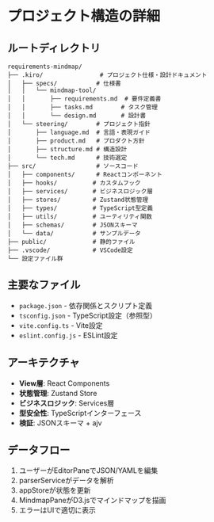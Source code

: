 # プロジェクト構造の詳細

## ルートディレクトリ
```
requirements-mindmap/
├── .kiro/                # プロジェクト仕様・設計ドキュメント
│   ├── specs/           # 仕様書
│   │   └── mindmap-tool/
│   │       ├── requirements.md  # 要件定義書
│   │       ├── tasks.md        # タスク管理
│   │       └── design.md       # 設計書
│   └── steering/        # プロジェクト指針
│       ├── language.md  # 言語・表現ガイド
│       ├── product.md   # プロダクト方針
│       ├── structure.md # 構造設計
│       └── tech.md      # 技術選定
├── src/                 # ソースコード
│   ├── components/      # Reactコンポーネント
│   ├── hooks/          # カスタムフック
│   ├── services/       # ビジネスロジック層
│   ├── stores/         # Zustand状態管理
│   ├── types/          # TypeScript型定義
│   ├── utils/          # ユーティリティ関数
│   ├── schemas/        # JSONスキーマ
│   └── data/           # サンプルデータ
├── public/             # 静的ファイル
├── .vscode/            # VSCode設定
└── 設定ファイル群
```

## 主要なファイル
- `package.json` - 依存関係とスクリプト定義
- `tsconfig.json` - TypeScript設定（参照型）
- `vite.config.ts` - Vite設定
- `eslint.config.js` - ESLint設定

## アーキテクチャ
- **View層**: React Components
- **状態管理**: Zustand Store
- **ビジネスロジック**: Services層
- **型安全性**: TypeScriptインターフェース
- **検証**: JSONスキーマ + ajv

## データフロー
1. ユーザーがEditorPaneでJSON/YAMLを編集
2. parserServiceがデータを解析
3. appStoreが状態を更新
4. MindmapPaneがD3.jsでマインドマップを描画
5. エラーはUIで適切に表示